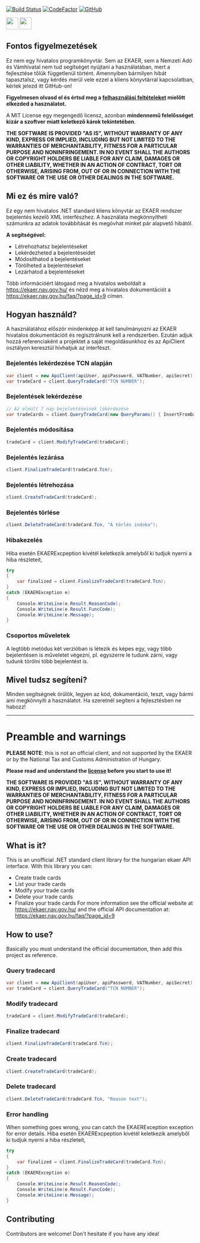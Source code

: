 ﻿[![Build Status](https://travis-ci.org/Pethical/EKAER-Dotnet-Client.svg?branch=master)](https://travis-ci.org/Pethical/EKAER-Dotnet-Client)
[![CodeFactor](https://www.codefactor.io/repository/github/pethical/ekaer-dotnet-client/badge)](https://www.codefactor.io/repository/github/pethical/ekaer-dotnet-client)  [![GitHub](https://img.shields.io/github/license/Pethical/EKAER-Dotnet-Client.svg?style=popout)](LICENSE)

[<img src="https://raw.githubusercontent.com/hjnilsson/country-flags/master/png250px/gb.png" width="32" />](#preamble-and-warnings)
[<img src="https://raw.githubusercontent.com/hjnilsson/country-flags/master/png250px/hu.png" width="32" />](#fontos-figyelmezetések)

## Fontos figyelmezetések

Ez nem egy hivatalos programkönyvtár. Sem az EKAER, sem a Nemzeti Adó és Vámhivatal nem tud segítséget nyújtani a használatában, mert a fejlesztése tőlük függetlenül történt. Amennyiben bármilyen hibát tapasztalsz, vagy kérdés merül vele ezzel a kliens könyvtárral kapcsolatban, kérlek jelezd itt GitHub-on!

**Figyelmesen olvasd el és értsd meg a [felhasználási feltételeket](LICENSE) mielőtt elkezded a használatot.**

A MIT License egy megengedő licensz, azonban **mindennemű felelősséget kizár a szoftver miatt keletkező károk tekintetében**.

**THE SOFTWARE IS PROVIDED "AS IS", WITHOUT WARRANTY OF ANY KIND, EXPRESS OR
IMPLIED, INCLUDING BUT NOT LIMITED TO THE WARRANTIES OF MERCHANTABILITY,
FITNESS FOR A PARTICULAR PURPOSE AND NONINFRINGEMENT. IN NO EVENT SHALL THE
AUTHORS OR COPYRIGHT HOLDERS BE LIABLE FOR ANY CLAIM, DAMAGES OR OTHER
LIABILITY, WHETHER IN AN ACTION OF CONTRACT, TORT OR OTHERWISE, ARISING FROM,
OUT OF OR IN CONNECTION WITH THE SOFTWARE OR THE USE OR OTHER DEALINGS IN THE
SOFTWARE.**

## Mi ez és mire való?
Ez egy nem hivatalos .NET standard kliens könyvtár az EKAER rendszer bejelentés kezelő XML interfészhez. A használata megkönnyítheti számunkra az adatok továbbítását és megóvhat minket pár alapvető hibától.

**A segítségével:**

* Létrehozhatsz bejelentéseket
* Lekérdezheted a bejelentéseidet
* Módosíthatod a bejelentéseket
* Törölheted a bejelentéseket
* Lezárhatod a bejelentéseket

Több információért látogasd meg a hivatalos weboldalt a https://ekaer.nav.gov.hu/ és nézd meg a hivatalos dokumentációt a https://ekaer.nav.gov.hu/faq/?page_id=9 címen.

## Hogyan használd?
A használatához először mindenképp át kell tanulmányozni az EKAER hivatalos dokumentációit és regisztrálnunk kell a rendszerben. Ezután adjuk hozzá referenciaként a projektet a saját megoldásunkhoz és az ApiClient osztályon keresztül hívhatjuk az interfészt.

### Bejelentés lekérdezése TCN alapján
```csharp
var client = new ApiClient(apiUser, apiPassword, VATNumber, apiSecret);
var tradeCard = client.QueryTradeCard("TCN NUMBER");
```
### Bejelentések lekérdezése
```csharp
// Az elmúlt 7 nap bejelentéseinek lekérdezése
var tradeCards = client.QueryTradeCard(new QueryParams() { InsertFromDate = DateTime.Now.Subtract(TimeSpan.FromDays(7)), InsertToDate = DateTime.Now });
```

### Bejelentés módosítása
```csharp
tradeCard = client.ModifyTradeCard(tradeCard);
```

### Bejelentés lezárása
```csharp
client.FinalizeTradeCard(tradeCard.Tcn);
```

### Bejelentés létrehozása 
```csharp
client.CreateTradeCard(tradeCard);
```
### Bejelentés törlése
```csharp
client.DeleteTradeCard(tradeCard.Tcn, "A törlés indoka");
```
### Hibakezelés
Hiba esetén EKAERExcpeption kivétél keletkezik amelyből ki tudjuk nyerni a hiba részleteit,
```csharp
try
{
    var finalized = client.FinalizeTradeCard(tradeCard.Tcn);
}
catch (EKAERException e)
{
    Console.WriteLine(e.Result.ReasonCode);
    Console.WriteLine(e.Result.FuncCode);
    Console.WriteLine(e.Message);
}
```
### Csoportos műveletek

A legtöbb metódus két verzióban is létezik és képes egy, vagy több bejelentésen is műveletet végezni, pl. egyszerre le tudunk zárni, vagy tudunk törölni több bejelentést is.

## Mivel tudsz segíteni?
Minden segítségnek örülök, legyen az kód, dokumentáció, teszt, vagy bármi ami megkönnyíti a használatot. Ha szeretnél segíteni a fejlesztésben ne habozz!

---

# Preamble and warnings

**PLEASE NOTE**: this is not an official client, and not supported by the EKAER or by the National Tax and Customs Administration of Hungary. 

**Please read and understand the [license](LICENSE) before you start to use it!**

**THE SOFTWARE IS PROVIDED "AS IS", WITHOUT WARRANTY OF ANY KIND, EXPRESS OR
IMPLIED, INCLUDING BUT NOT LIMITED TO THE WARRANTIES OF MERCHANTABILITY,
FITNESS FOR A PARTICULAR PURPOSE AND NONINFRINGEMENT. IN NO EVENT SHALL THE
AUTHORS OR COPYRIGHT HOLDERS BE LIABLE FOR ANY CLAIM, DAMAGES OR OTHER
LIABILITY, WHETHER IN AN ACTION OF CONTRACT, TORT OR OTHERWISE, ARISING FROM,
OUT OF OR IN CONNECTION WITH THE SOFTWARE OR THE USE OR OTHER DEALINGS IN THE
SOFTWARE.**

## What is it?
This is an unofficial .NET standard client library for the hungarian ekaer API interface. With this library you can:
* Create trade cards
* List your trade cards
* Modify your trade cards
* Delete your trade cards
* Finalize your trade cards
For more information see the official website at https://ekaer.nav.gov.hu/ and the official API documentation at: https://ekaer.nav.gov.hu/faq/?page_id=9

## How to use?
Basically you must understand the official documentation, then add this project as reference.

### Query tradecard 
```csharp
var client = new ApiClient(apiUser, apiPassword, VATNumber, apiSecret);
var tradeCard = client.QueryTradeCard("TCN NUMBER");
```
### Modify tradecard
```csharp
tradeCard = client.ModifyTradeCard(tradeCard);
```

### Finalize tradecard
```csharp
client.FinalizeTradeCard(tradeCard.Tcn);
```

### Create tradecard 
```csharp
client.CreateTradeCard(tradeCard);
```
### Delete tradecard
```csharp
client.DeleteTradeCard(tradeCard.Tcn, "Reason text");
```
### Error handling
When something goes wrong, you can catch the EKAERException exception for error details.
Hiba esetén EKAERExcpeption kivétél keletkezik amelyből ki tudjuk nyerni a hiba részleteit,
```csharp
try
{
    var finalized = client.FinalizeTradeCard(tradeCard.Tcn);
}
catch (EKAERException e)
{
    Console.WriteLine(e.Result.ReasonCode);
    Console.WriteLine(e.Result.FuncCode);
    Console.WriteLine(e.Message);
}
```
## Contributing
Contributors are welcome! Don't hesitate if you have any idea!

